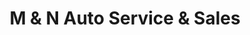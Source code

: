 ---
title: "M & N Auto Service & Sales"
url: /el-cajon/m-und-n-auto-service-und-sales/
shop: Autohaus
---